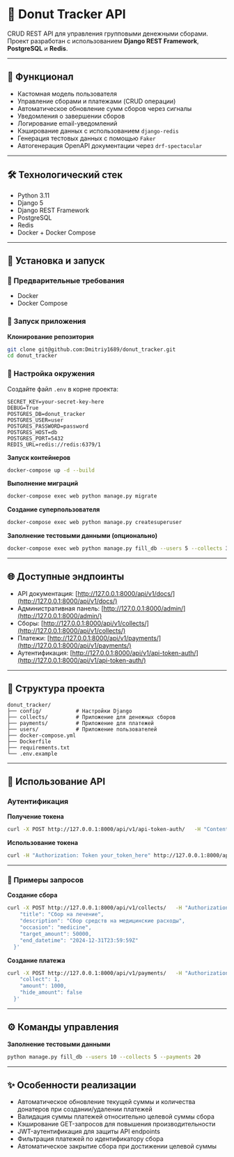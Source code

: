 # 🍩 Donut Tracker API
CRUD REST API для управления групповыми денежными сборами.  
Проект разработан с использованием **Django REST Framework**, **PostgreSQL** и **Redis**.

---

## 📌 Функционал
- Кастомная модель пользователя  
- Управление сборами и платежами (CRUD операции)  
- Автоматическое обновление сумм сборов через сигналы  
- Уведомления о завершении сборов  
- Логирование email-уведомлений  
- Кэширование данных с использованием `django-redis`  
- Генерация тестовых данных с помощью `Faker`  
- Автогенерация OpenAPI документации через `drf-spectacular`  

---

## 🛠 Технологический стек
- Python 3.11  
- Django 5  
- Django REST Framework  
- PostgreSQL  
- Redis  
- Docker + Docker Compose  

---

## 🚀 Установка и запуск

### 🔹 Предварительные требования
- Docker  
- Docker Compose  

### 🔹 Запуск приложения

**Клонирование репозитория**
```bash
git clone git@github.com:Dmitriy1689/donut_tracker.git
cd donut_tracker
```
### 🔹 Настройка окружения
Создайте файл `.env` в корне проекта:

```env
SECRET_KEY=your-secret-key-here
DEBUG=True
POSTGRES_DB=donut_tracker
POSTGRES_USER=user
POSTGRES_PASSWORD=password
POSTGRES_HOST=db
POSTGRES_PORT=5432
REDIS_URL=redis://redis:6379/1
```

**Запуск контейнеров**
```bash
docker-compose up -d --build
```

**Выполнение миграций**
```bash
docker-compose exec web python manage.py migrate
```

**Создание суперпользователя**
```bash
docker-compose exec web python manage.py createsuperuser
```

**Заполнение тестовыми данными (опционально)**
```bash
docker-compose exec web python manage.py fill_db --users 5 --collects 3 --payments 10
```

---

## 🌐 Доступные эндпоинты
- API документация: [http://127.0.0.1:8000/api/v1/docs/](http://127.0.0.1:8000/api/v1/docs/)  
- Административная панель: [http://127.0.0.1:8000/admin/](http://127.0.0.1:8000/admin/)  
- Сборы: [http://127.0.0.1:8000/api/v1/collects/](http://127.0.0.1:8000/api/v1/collects/)  
- Платежи: [http://127.0.0.1:8000/api/v1/payments/](http://127.0.0.1:8000/api/v1/payments/)  
- Аутентификация: [http://127.0.0.1:8000/api/v1/api-token-auth/](http://127.0.0.1:8000/api/v1/api-token-auth/)  

---

## 📂 Структура проекта
```
donut_tracker/
├── config/           # Настройки Django
├── collects/         # Приложение для денежных сборов
├── payments/         # Приложение для платежей
├── users/            # Приложение пользователей
├── docker-compose.yml
├── Dockerfile
├── requirements.txt
└── .env.example
```

---

## 🔑 Использование API

### Аутентификация

**Получение токена**
```bash
curl -X POST http://127.0.0.1:8000/api/v1/api-token-auth/   -H "Content-Type: application/json"   -d '{"username": "your_username", "password": "your_password"}'
```

**Использование токена**
```bash
curl -H "Authorization: Token your_token_here" http://127.0.0.1:8000/api/v1/collects/
```

---

### 📌 Примеры запросов

**Создание сбора**
```bash
curl -X POST http://127.0.0.1:8000/api/v1/collects/   -H "Authorization: Token your_token"   -H "Content-Type: application/json"   -d '{
    "title": "Сбор на лечение",
    "description": "Сбор средств на медицинские расходы",
    "occasion": "medicine",
    "target_amount": 50000,
    "end_datetime": "2024-12-31T23:59:59Z"
  }'
```

**Создание платежа**
```bash
curl -X POST http://127.0.0.1:8000/api/v1/payments/   -H "Authorization: Token your_token"   -H "Content-Type: application/json"   -d '{
    "collect": 1,
    "amount": 1000,
    "hide_amount": false
  }'
```

---

## ⚙️ Команды управления

**Заполнение тестовыми данными**
```bash
python manage.py fill_db --users 10 --collects 5 --payments 20
```

---

## ✨ Особенности реализации
- Автоматическое обновление текущей суммы и количества донатеров при создании/удалении платежей  
- Валидация суммы платежей относительно целевой суммы сбора  
- Кэширование GET-запросов для повышения производительности  
- JWT-аутентификация для защиты API endpoints  
- Фильтрация платежей по идентификатору сбора  
- Автоматическое закрытие сбора при достижении целевой суммы  
